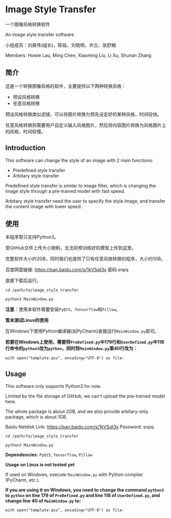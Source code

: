 # Image Style Transfer
一个图像风格转换软件

An image style transfer software

小组成员：刘昊伟(组长)，陈铭，刘晓明，许立，张舒楠

Members: Howie Lau, Ming Chen, Xiaoming Liu, Li Xu, Shunan Zhang

## 简介
这是一个转换图像风格的软件，主要提供以下两种转换风格：
+ 预设风格转换
+ 任意风格转换

预设风格转换类似滤镜，可以将图片转换为预先设定好的某种风格，时间较快。

任意风格转换则需要用户自定义输入风格图片，然后将内容图片转换为风格图片上的风格，时间较慢。

## Introduction

This software can change the style of an image with 2 main functions:
+ Predefined style transfer
+ Arbitary style transfer

Predefined style transfer is similar to image filter, which is changing the image style through a pre-trained model with fast speed.

Arbitary style transfer need the user to specify the style image, and transfer the content image with lower speed.

## 使用

本程序暂只支持Python3。

受GitHub文件上传大小限制，无法将预训练好的模型上传到这里。

完整软件大小约2GB，同时我们也提供了只有任意风格转换的程序，大小约1GB。

百度网盘链接: https://pan.baidu.com/s/1kVSqt3x  密码:snpq

直接下载后运行。

`cd /path/to/image_style_transfer`

`python3 MainWindow.py`

**注意**：使用本软件需要安装`PyQt5`，`Tensorflow`和`Pillow`。

**暂未测试Linux的使用**

在Windows下使用Python编译器(如PyCharm)直接运行`MainWindow.py`即可。

**若要在Windows上使用，需要将`PreDefined.py`中179行和`UserDefined.py`中118行命令的`python3`改为`python`，同时将`MainWindow.py`第40行改为：**

`with open("template.qss", encoding="UTF-8") as file:`

## Usage

This software only supports Python3 for now.

Limited by the file storage of GitHub, we can't upload the pre-trained model here.

The whole package is about 2GB, and we also provide arbitary-only package, which is about 1GB.

Baidu Netdisk Link: https://pan.baidu.com/s/1kVSqt3x Password: snpq

`cd /path/to/image_style_transfer`

`python3 MainWindow.py`

**Dependencies**: `PyQt5`, `Tensorflow`, `Pillow`

**Usage on Linux is not tested yet**

If used on Windows, execute `MainWindow.py` with Python complier (PyCharm, etc.).

**If you are using it on Windows, you need to change the command `python3` to `python` on line 179 of `PreDefined.py` and line 118 of `UserDefined.py`, and change line 40 of `MainWindow.py` to:**

`with open("template.qss", encoding="UTF-8") as file:`
